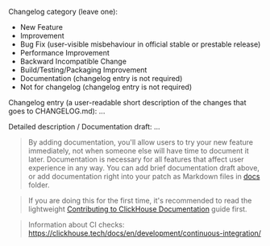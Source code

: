 Changelog category (leave one):
- New Feature
- Improvement
- Bug Fix (user-visible misbehaviour in official stable or prestable release)
- Performance Improvement
- Backward Incompatible Change
- Build/Testing/Packaging Improvement
- Documentation (changelog entry is not required)
- Not for changelog (changelog entry is not required)


Changelog entry (a user-readable short description of the changes that goes to CHANGELOG.md):
...


Detailed description / Documentation draft:
...


> By adding documentation, you'll allow users to try your new feature immediately, not when someone else will have time to document it later. Documentation is necessary for all features that affect user experience in any way. You can add brief documentation draft above, or add documentation right into your patch as Markdown files in [docs](https://github.com/ClickHouse/ClickHouse/tree/master/docs) folder.

> If you are doing this for the first time, it's recommended to read the lightweight [Contributing to ClickHouse Documentation](https://github.com/ClickHouse/ClickHouse/tree/master/docs/README.md) guide first.


> Information about CI checks: https://clickhouse.tech/docs/en/development/continuous-integration/
